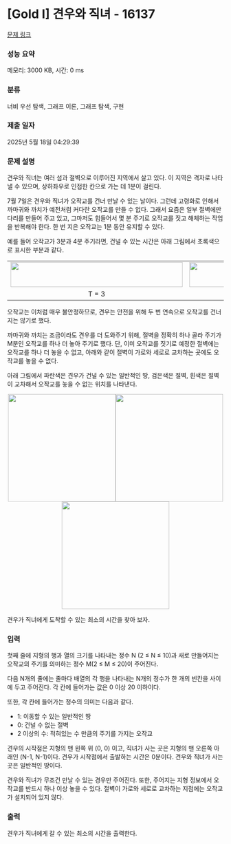 # [Gold I] 견우와 직녀 - 16137 

[문제 링크](https://www.acmicpc.net/problem/16137) 

### 성능 요약

메모리: 3000 KB, 시간: 0 ms

### 분류

너비 우선 탐색, 그래프 이론, 그래프 탐색, 구현

### 제출 일자

2025년 5월 18일 04:29:39

### 문제 설명

<p>견우와 직녀는 여러 섬과 절벽으로 이루어진 지역에서 살고 있다. 이 지역은 격자로 나타낼 수 있으며, 상하좌우로 인접한 칸으로 가는 데 1분이 걸린다.</p>

<p>7월 7일은 견우와 직녀가 오작교를 건너 만날 수 있는 날이다. 그런데 고령화로 인해서 까마귀와 까치가 예전처럼 커다란 오작교를 만들 수 없다. 그래서 요즘은 일부 절벽에만 다리를 만들어 주고 있고, 그마저도 힘들어서 몇 분 주기로 오작교를 짓고 해체하는 작업을 반복해야 한다. 한 번 지은 오작교는 1분 동안 유지할 수 있다.</p>

<p>예를 들어 오작교가 3분과 4분 주기라면, 건널 수 있는 시간은 아래 그림에서 초록색으로 표시한 부분과 같다.</p>

<table class="table table-bordered" style="width: 100%;">
	<tbody>
		<tr>
			<td style="text-align: center;"><img alt="" src="https://upload.acmicpc.net/ec16292c-82ee-4005-9396-68b7a6553bf0/-/preview/" style="width: 400px; height: 58px;"></td>
			<td style="text-align: center;"><img alt="" src="https://upload.acmicpc.net/0b4fc5d2-e569-42eb-8aed-7217c1cbe58a/-/preview/" style="width: 400px; height: 58px;"></td>
		</tr>
		<tr>
			<td style="text-align: center;">T = 3</td>
			<td style="text-align: center;">T = 4</td>
		</tr>
	</tbody>
</table>

<p>오작교는 이처럼 매우 불안정하므로, 견우는 안전을 위해 두 번 연속으로 오작교를 건너지는 않기로 했다.</p>

<p>까마귀와 까치는 조금이라도 견우를 더 도와주기 위해, 절벽을 정확히 하나 골라 주기가 M분인 오작교를 하나 더 놓아 주기로 했다. 단, 이미 오작교를 짓기로 예정한 절벽에는 오작교를 하나 더 놓을 수 없고, 아래와 같이 절벽이 가로와 세로로 교차하는 곳에도 오작교를 놓을 수 없다.</p>

<p>아래 그림에서 파란색은 견우가 건널 수 있는 일반적인 땅, 검은색은 절벽, 흰색은 절벽이 교차해서 오작교를 놓을 수 없는 위치를 나타낸다.</p>

<p style="text-align: center;"><img alt="" src="https://upload.acmicpc.net/478968f8-19f0-4605-9644-94b1cd89c378/-/preview/" style="width: 250px; height: 250px;"><img alt="" src="https://upload.acmicpc.net/e3614d8e-4d04-44ea-9dbb-07e4a2f23328/-/preview/" style="width: 250px; height: 250px;"><img alt="" src="https://upload.acmicpc.net/362105a1-75ca-4286-8f63-684daf820c92/-/preview/" style="width: 250px; height: 250px;"></p>

<p>견우가 직녀에게 도착할 수 있는 최소의 시간을 찾아 보자.</p>

### 입력 

 <p>첫째 줄에 지형의 행과 열의 크기를 나타내는 정수 N (2 ≤ N ≤ 10)과 새로 만들어지는 오작교의 주기를 의미하는 정수 M(2 ≤ M ≤ 20)이 주어진다.</p>

<p>다음 N개의 줄에는 줄마다 배열의 각 행을 나타내는 N개의 정수가 한 개의 빈칸을 사이에 두고 주어진다. 각 칸에 들어가는 값은 0 이상 20 이하이다.</p>

<p>또한, 각 칸에 들어가는 정수의 의미는 다음과 같다.</p>

<ul>
	<li>1: 이동할 수 있는 일반적인 땅</li>
	<li>0: 건널 수 없는 절벽</li>
	<li>2 이상의 수: 적혀있는 수 만큼의 주기를 가지는 오작교</li>
</ul>

<p>견우의 시작점은 지형의 맨 왼쪽 위 (0, 0) 이고, 직녀가 사는 곳은 지형의 맨 오른쪽 아래인 (N-1, N-1)이다. 견우가 시작점에서 출발하는 시간은 0분이다. 견우와 직녀가 사는 곳은 일반적인 땅이다.</p>

<p>견우와 직녀가 무조건 만날 수 있는 경우만 주어진다. 또한, 주어지는 지형 정보에서 오작교를 반드시 하나 이상 놓을 수 있다. 절벽이 가로와 세로로 교차하는 지점에는 오작교가 설치되어 있지 않다.</p>

### 출력 

 <p>견우가 직녀에게 갈 수 있는 최소의 시간을 출력한다.</p>

